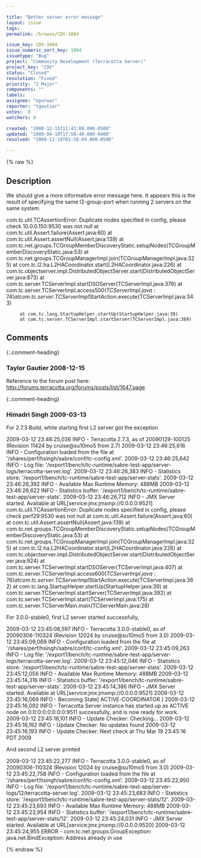 ```yaml
---

title: "Better server error message"
layout: issue
tags: 
permalink: /browse/CDV-1084

issue_key: CDV-1084
issue_numeric_sort_key: 1084
issuetype: "Bug"
project: "Community Development (Terracotta Server)"
project_key: "CDV"
status: "Closed"
resolution: "Fixed"
priority: "2 Major"
components: ""
labels: 
assignee: "npurwar"
reporter: "tgautier"
votes:  0
watchers: 0

created: "2008-12-15T11:43:08.000-0500"
updated: "2009-04-10T17:58:40.000-0400"
resolved: "2008-12-18T01:58:04.000-0500"

---
```




{% raw %}



## Description

<div markdown="1" class="description">

We should give a more informative error message here.  It appears this is the result of specifying the same l2-group-port when running 2 servers on the same system.

com.tc.util.TCAssertionError: Duplicate nodes specified in config, please check 10.0.0.150:9530 was not null
         at com.tc.util.Assert.failure(Assert.java:60)
         at com.tc.util.Assert.assertNull(Assert.java:139)
         at com.tc.net.groups.TCGroupMemberDiscoveryStatic.setupNodes(TCGroupMemberDiscoveryStatic.java:53)
         at com.tc.net.groups.TCGroupManagerImpl.join(TCGroupManagerImpl.java:325)
         at com.tc.l2.ha.L2HACoordinator.start(L2HACoordinator.java:226)
         at com.tc.objectserver.impl.DistributedObjectServer.start(DistributedObjectServer.java:873)
         at com.tc.server.TCServerImpl.startDSOServer(TCServerImpl.java:376)
         at com.tc.server.TCServerImpl.access$500(TCServerImpl.java:74)
         at com.tc.server.TCServerImpl$StartAction.execute(TCServerImpl.java:343)
 
         at com.tc.lang.StartupHelper.startUp(StartupHelper.java:39)
         at com.tc.server.TCServerImpl.startServer(TCServerImpl.java:369)


</div>

## Comments


{:.comment-heading}
### **Taylor Gautier** <span class="date">2008-12-15</span>

<div markdown="1" class="comment">

Reference to the forum post here: http://forums.terracotta.org/forums/posts/list/1647.page



</div>


{:.comment-heading}
### **Himadri Singh** <span class="date">2009-03-13</span>

<div markdown="1" class="comment">

For 2.7.3 Build, while starting first L2 server got the exception


2009-03-12 23:46:25,036 INFO - Terracotta 2.7.3, as of 20090129-100125 (Revision 11424 by cruise@su10mo5 from 2.7)
2009-03-12 23:46:25,616 INFO - Configuration loaded from the file at '/shares/perf/hsingh/sabre/conf/tc-config.xml'.
2009-03-12 23:46:25,642 INFO - Log file: '/export1/bench/tc-runtime/sabre-test-app/server-logs/terracotta-server.log'.
2009-03-12 23:46:26,383 INFO - Statistics store: '/export1/bench/tc-runtime/sabre-test-app/server-stats'.
2009-03-12 23:46:26,392 INFO - Available Max Runtime Memory: 488MB
2009-03-12 23:46:26,622 INFO - Statistics buffer: '/export1/bench/tc-runtime/sabre-test-app/server-stats'.
2009-03-12 23:46:26,712 INFO - JMX Server started. Available at URL[service:jmx:jmxmp://0.0.0.0:9521]
com.tc.util.TCAssertionError: Duplicate nodes specified in config, please check perf29:9530 was not null
	at com.tc.util.Assert.failure(Assert.java:60)
	at com.tc.util.Assert.assertNull(Assert.java:139)
	at com.tc.net.groups.TCGroupMemberDiscoveryStatic.setupNodes(TCGroupMemberDiscoveryStatic.java:53)
	at com.tc.net.groups.TCGroupManagerImpl.join(TCGroupManagerImpl.java:325)
	at com.tc.l2.ha.L2HACoordinator.start(L2HACoordinator.java:226)
	at com.tc.objectserver.impl.DistributedObjectServer.start(DistributedObjectServer.java:924)
	at com.tc.server.TCServerImpl.startDSOServer(TCServerImpl.java:407)
	at com.tc.server.TCServerImpl.access$600(TCServerImpl.java:76)
	at com.tc.server.TCServerImpl$StartAction.execute(TCServerImpl.java:362)
	at com.tc.lang.StartupHelper.startUp(StartupHelper.java:39)
	at com.tc.server.TCServerImpl.startServer(TCServerImpl.java:392)
	at com.tc.server.TCServerImpl.start(TCServerImpl.java:175)
	at com.tc.server.TCServerMain.main(TCServerMain.java:28)

For 3.0.0-stable0, first L2 server started successfully,

2009-03-12 23:45:08,597 INFO - Terracotta 3.0.0-stable0, as of 20090306-110324 (Revision 12024 by cruise@su10mo5 from 3.0)
2009-03-12 23:45:09,069 INFO - Configuration loaded from the file at '/shares/perf/hsingh/sabre/conf/tc-config.xml'.
2009-03-12 23:45:09,263 INFO - Log file: '/export1/bench/tc-runtime/sabre-test-app/server-logs/terracotta-server.log'.
2009-03-12 23:45:12,046 INFO - Statistics store: '/export1/bench/tc-runtime/sabre-test-app/server-stats'.
2009-03-12 23:45:12,056 INFO - Available Max Runtime Memory: 488MB
2009-03-12 23:45:14,316 INFO - Statistics buffer: '/export1/bench/tc-runtime/sabre-test-app/server-stats'.
2009-03-12 23:45:14,386 INFO - JMX Server started. Available at URL[service:jmx:jmxmp://0.0.0.0:9521]
2009-03-12 23:45:16,069 INFO - Becoming State[ ACTIVE-COORDINATOR ]
2009-03-12 23:45:16,092 INFO - Terracotta Server instance has started up as ACTIVE node on 0:0:0:0:0:0:0:0:9511 successfully, and is now ready for work.
2009-03-12 23:45:16,101 INFO - Update Checker: Checking...
2009-03-12 23:45:16,192 INFO - Update Checker: No updates found
2009-03-12 23:45:16,193 INFO - Update Checker: Next check at Thu Mar 19 23:45:16 PDT 2009


And second L2 server printed


2009-03-12 23:45:22,277 INFO - Terracotta 3.0.0-stable0, as of 20090306-110324 (Revision 12024 by cruise@su10mo5 from 3.0)
2009-03-12 23:45:22,758 INFO - Configuration loaded from the file at '/shares/perf/hsingh/sabre/conf/tc-config.xml'.
2009-03-12 23:45:22,950 INFO - Log file: '/export1/bench/tc-runtime/sabre-test-app/server-logs/12/terracotta-server.log'.
2009-03-12 23:45:23,683 INFO - Statistics store: '/export1/bench/tc-runtime/sabre-test-app/server-stats/12'.
2009-03-12 23:45:23,693 INFO - Available Max Runtime Memory: 488MB
2009-03-12 23:45:23,954 INFO - Statistics buffer: '/export1/bench/tc-runtime/sabre-test-app/server-stats/12'.
2009-03-12 23:45:24,031 INFO - JMX Server started. Available at URL[service:jmx:jmxmp://0.0.0.0:9520]
2009-03-12 23:45:24,955 ERROR - com.tc.net.groups.GroupException: java.net.BindException: Address already in use



</div>



{% endraw %}
